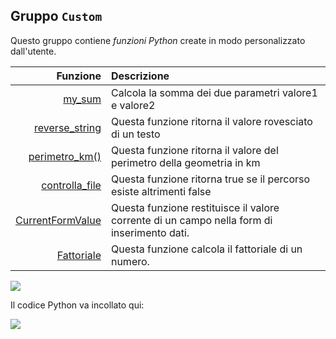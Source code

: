 ## Gruppo `Custom`

Questo gruppo contiene _funzioni Python_ create in modo personalizzato dall'utente.

 Funzione  | Descrizione
----------:|:-----------
[my_sum](funzioni/my_sum.md)|Calcola la somma dei due parametri valore1 e valore2
[reverse_string](funzioni/reverse_string.md)|Questa funzione ritorna il valore rovesciato di un testo
[perimetro_km()](funzioni/perimetro_km().md)|Questa funzione ritorna il valore del perimetro della geometria in km 
[controlla_file](funzioni/controlla_file.md)|Questa funzione ritorna true se il percorso esiste altrimenti false
[CurrentFormValue](funzioni/CurrentFormValue.md)|Questa funzione restituisce il valore corrente di un campo nella form di inserimento dati.
[Fattoriale](funzioni/fattoriale.md)|Questa funzione calcola il fattoriale di un numero.


![](/img/custom/gruppo_custom1.png)

Il codice Python va incollato qui:

![](/img/custom/editor_funzioni1.png)

